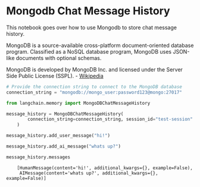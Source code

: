 # Mongodb Chat Message History

This notebook goes over how to use Mongodb to store chat message history.

MongoDB is a source-available cross-platform document-oriented database program. Classified as a NoSQL database program, MongoDB uses JSON-like documents with optional schemas.

MongoDB is developed by MongoDB Inc. and licensed under the Server Side Public License (SSPL). - [Wikipedia](https://en.wikipedia.org/wiki/MongoDB)

<!-- WARNING: THIS FILE WAS AUTOGENERATED! DO NOT EDIT! Instead, edit the notebook w/the location & name as this file. -->


```python
# Provide the connection string to connect to the MongoDB database
connection_string = "mongodb://mongo_user:password123@mongo:27017"
```


```python
from langchain.memory import MongoDBChatMessageHistory

message_history = MongoDBChatMessageHistory(
        connection_string=connection_string, session_id="test-session"
    )

message_history.add_user_message("hi!")

message_history.add_ai_message("whats up?")
```


```python
message_history.messages
```

<CodeOutputBlock lang="python">

```
    [HumanMessage(content='hi!', additional_kwargs={}, example=False),
     AIMessage(content='whats up?', additional_kwargs={}, example=False)]
```

</CodeOutputBlock>
